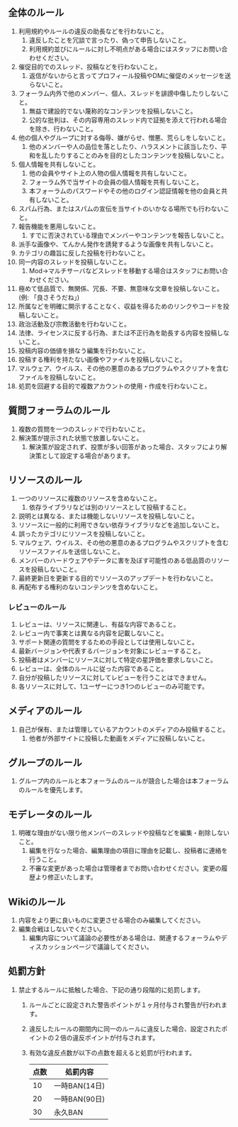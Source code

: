 ## 全体のルール
1. 利用規約やルールの違反の助長などを行わないこと。
   1. 違反したことを冗談で言ったり、偽って申告しないこと。
   1. 利用規約並びにルールに対し不明点がある場合にはスタッフにお問い合わせください。
1. 催促目的でのスレッド、投稿などを行わないこと。
   1. 返信がないからと言ってプロフィール投稿やDMに催促のメッセージを送らないこと。
1. フォーラム内外で他のメンバー、個人、スレッドを誹謗中傷したりしないこと。
   1. 無益で建設的でない蔑称的なコンテンツを投稿しないこと。
   1. 公的な批判は、その内容専用のスレッド内で証拠を添えて行われる場合を除き、行わないこと。
1. 他の個人やグループに対する侮辱、嫌がらせ、憎悪、荒らしをしないこと。
   1. 他のメンバーや人の品位を落としたり、ハラスメントに該当したり、平和を乱したりすることのみを目的としたコンテンツを投稿しないこと。
1. 個人情報を共有しないこと。
   1. 他の会員やサイト上の人物の個人情報を共有しないこと。
   1. フォーラム外で当サイトの会員の個人情報を共有しないこと。
   1. 本フォーラムのパスワードやその他のログイン認証情報を他の会員と共有しないこと。
1. スパム行為、またはスパムの宣伝を当サイトのいかなる場所でも行わないこと。
1. 報告機能を悪用しないこと。
   1. すでに否決されている理由でメンバーやコンテンツを報告しないこと。
1. 派手な画像や、てんかん発作を誘発するような画像を共有しないこと。
1. カテゴリの趣旨に反した投稿を行わないこと。
1. 同一内容のスレッドを投稿しないこと。
   1. Mod→マルチサーバなどスレッドを移動する場合はスタッフにお問い合わせください。
1. 極めて低品質で、無関係、冗長、不要、無意味な文章を投稿しないこと。(例: 「良さそうだね」)
1. 所属などを明確に開示することなく、収益を得るためのリンクやコードを投稿しないこと。
1. 政治活動及び宗教活動を行わないこと。
1. 法律、ライセンスに反する行為、または不正行為を助長する内容を投稿しないこと。
1. 投稿内容の価値を損なう編集を行わないこと。
1. 投稿する権利を持たない画像やファイルを投稿しないこと。
1. マルウェア、ウイルス、その他の悪意のあるプログラムやスクリプトを含むファイルを投稿しないこと。
1. 処罰を回避する目的で複数アカウントの使用・作成を行わないこと。

## 質問フォーラムのルール
1. 複数の質問を一つのスレッドで行わないこと。
1. 解決策が提示された状態で放置しないこと。
   1. 解決策が設定されず、投票が多い回答があった場合、スタッフにより解決策として設定する場合があります。

## リソースのルール
1. 一つのリソースに複数のリソースを含めないこと。
   1. 依存ライブラリなどは別のリソースとして投稿すること。
1. 説明とは異なる、または機能しないリソースを投稿しないこと。
1. リソースに一般的に利用できない依存ライブラリなどを追加しないこと。
1. 誤ったカテゴリにリソースを投稿しないこと。
1. マルウェア、ウイルス、その他の悪意のあるプログラムやスクリプトを含むリソースファイルを送信しないこと。
1. メンバーのハードウェアやデータに害を及ぼす可能性のある低品質のリソースを投稿しないこと。
1. 最終更新日を更新する目的でリソースのアップデートを行わないこと。
1. 再配布する権利のないコンテンツを含めないこと。

### レビューのルール
1. レビューは、リソースに関連し、有益な内容であること。
1. レビュー内で事実とは異なる内容を記載しないこと。
1. サポート関連の質問をするための手段としては使用しないこと。
1. 最新バージョンや代表するバージョンを対象にレビューすること。
1. 投稿者はメンバーにリソースに対して特定の星評価を要求しないこと。
1. レビューは、全体のルールに従った内容であること。
1. 自分が投稿したリソースに対してレビューを行うことはできません。
1. 各リソースに対して、1ユーザーにつき1つのレビューのみ可能です。

## メディアのルール
1. 自己が保有、または管理しているアカウントのメディアのみ投稿すること。
   1. 他者が外部サイトに投稿した動画をメディアに投稿しないこと。

## グループのルール
1. グループ内のルールと本フォーラムのルールが競合した場合は本フォーラムのルールを優先します。

## モデレータのルール
1. 明確な理由がない限り他メンバーのスレッドや投稿などを編集・削除しないこと。
   1. 編集を行なった場合、編集理由の項目に理由を記載し、投稿者に連絡を行うこと。
   1. 不審な変更があった場合は管理者までお問い合わせください。変更の履歴より修正いたします。

## Wikiのルール
1. 内容をより更に良いものに変更させる場合のみ編集してください。
1. 編集合戦はしないでください。
   1. 編集内容について議論の必要性がある場合は、関連するフォーラムやディスカッションページで議論してください。

## 処罰方針
1. 禁止するルールに抵触した場合、下記の通り段階的に処罰します。
   1. ルールごとに設定された警告ポイントが１ヶ月付与され警告が行われます。
   1. 違反したルールの期間内に同一のルールに違反した場合、設定されたポイントの２倍の違反ポイントが付与されます。
   1. 有効な違反点数が以下の点数を超えると処罰が行われます。

      | 点数 | 処罰内容      |
      |------|---------------|
      | 10   | 一時BAN(14日) |
      | 20   | 一時BAN(90日) |
      | 30   | 永久BAN       |


